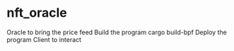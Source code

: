 # nft_oracle
Oracle to bring the price feed
Build the program cargo build-bpf
Deploy the program
Client to interact
